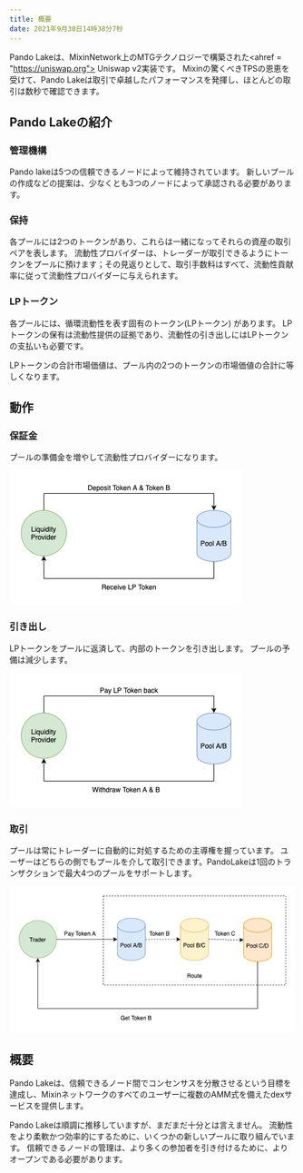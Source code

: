 ```yaml
---
title: 概要
date: 2021年9月30日14時38分7秒
---
```


Pando Lakeは、MixinNetwork上のMTGテクノロジーで構築された<ahref = "https://uniswap.org"> Uniswap </a> v2実装です。  Mixinの驚くべきTPSの恩恵を受けて、Pando Lakeは取引で卓越したパフォーマンスを発揮し、ほとんどの取引は数秒で確認できます。

## Pando Lakeの紹介

### 管理機構

Pando lakeは5つの信頼できるノードによって維持されています。  新しいプールの作成などの提案は、少なくとも3つのノードによって承認される必要があります。

### 保持

各プールには2つのトークンがあり、これらは一緒になってそれらの資産の取引ペアを表します。 流動性プロバイダーは、トレーダーが取引できるようにトークンをプールに預けます；その見返りとして、取引手数料はすべて、流動性貢献率に従って流動性プロバイダーに与えられます。

### LPトークン

各プールには、循環流動性を表す固有のトークン(LPトークン) があります。 LPトークンの保有は流動性提供の証拠であり、流動性の引き出しにはLPトークンの支払いも必要です。

LPトークンの合計市場価値は、プール内の2つのトークンの市場価値の合計に等しくなります。

## 動作

### 保証金

プールの準備金を増やして流動性プロバイダーになります。

![保証金入金操作](assets/pando_lake_deposit_action.png)

### 引き出し

LPトークンをプールに返済して、内部のトークンを引き出します。 プールの予備は減少します。

![アクションを撤回する](assets/pando_lake_withdraw_action.png)

### 取引

プールは常にトレーダーに自動的に対処するための主導権を握っています。 ユーザーはどちらの側でもプールを介して取引できます。PandoLakeは1回のトランザクションで最大4つのプールをサポートします。

![取引行動 ](assets/pando_lake_trade_action.png)

## 概要

Pando Lakeは、信頼できるノード間でコンセンサスを分散させるという目標を達成し、Mixinネットワークのすべてのユーザーに複数のAMM式を備えたdexサービスを提供します。

Pando Lakeは順調に推移していますが、まだまだ十分とは言えません。 流動性をより柔軟かつ効率的にするために、いくつかの新しいプールに取り組んでいます。 信頼できるノードの管理は、より多くの参加者を引き付けるために、よりオープンである必要があります。


